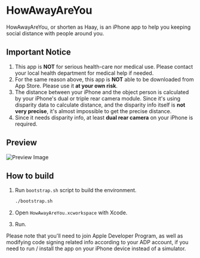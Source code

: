 # HowAwayAreYou

HowAwayAreYou, or shorten as Haay, is an iPhone app to help you keeping social distance with people around you.

## Important Notice

1. This app is **NOT** for serious health-care nor medical use. Please contact your local health department for medical help if needed.
2. For the same reason above, this app is **NOT** able to be downloaded from App Store. Please use it **at your own risk**.
3. The distance between your iPhone and the object person is calculated by your iPhone's dual or triple rear camera module. Since it's using disparity data to calculate distance, and the disparity info itself is **not very precise**, it's almost impossible to get the precise distance.
4. Since it needs disparity info, at least **dual rear camera** on your iPhone is required.

## Preview

![Preview Image](README_Resource/preview.gif)

## How to build

1. Run `bootstrap.sh` script to build the environment.

   ```sh
   ./bootstrap.sh
   ```

2. Open `HowAwayAreYou.xcworkspace` with Xcode.

3. Run.

Please note that you'll need to join Apple Developer Program, as well as modifying code signing related info according to your ADP account, if you need to run / install the app on your iPhone device instead of a simulator.
